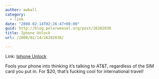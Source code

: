 ```yaml
---
author: awball
category:
  - link
date: "2008-02-14T02:26:47+00:00"
guid: http://blog.polarweasel.org/post/26282038
title: Iphone Unlock
url: /2008/02/14/26282038/

---
```

Link: [Iphone Unlock](http://www.pdacable.com/servlet/the-Iphone-Unlock/Categories)

Fools your phone into thinking it’s talking to AT&T, regardless of the SIM card you put in. For $20, that’s fucking cool for international travel!
